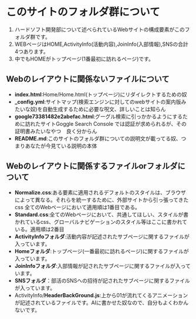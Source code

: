 # このサイトのフォルダ群について
1. ハードソフト開発部について述べられているWebサイトの構成要素がこのフォルダ群です。
1. WEBページはHOME,ActivityInfo(活動内容),JoinInfo(入部情報),SNSの合計4つあります。
1. 中でもHOMEがトップページ(1番最初に訪れるページ)です。
## Webのレイアウトに関係ないファイルについて
* **index.html**:Home/Home.html(トップページ)にリダイレクトするための奴
* **_config.yml**:サイトマップ(検索エンジンに対してのwebサイトの案内版みたいな奴)を自動生成するために必要な呪文、詳しいことは知らん
* **google73381482e2abefac.html**:グーグル検索に引っかかるようにするために訪れたサイトGoggle Search Console では認証が求められるが、その証明書みたいなやつ　良く分からん
* **README.md**:このサイトのフォルダ群についての説明文が載ってる奴、つまりあなたが今見ている説明の本体
## Webのレイアウトに関係するファイルorフォルダについて
* **Normalize.css**:ある要素に適用されるデフォルトのスタイルは、ブラウザによって異なる。それらを統一するために、外部サイトから引っ張ってきたcss 全てのWebページにおいて適用順は1番目である。
* **Standard.css**:全てのWebページにおいて、共通してほしい、スタイルが書かれているcss、グローバルナビゲーションのスタイル等はここに書かれている。適用順は2番目
* **ActivityInfoフォルダ**:活動内容が記述されたサブページに関するファイルが入っています。
* **Homeフォルダ**:トップページ(一番最初に訪れるページ)に関するファイルが入っています。
* **JoinInfoフォルダ**:入部情報が記されたサブページに関するファイルが入っています。
* **SNSフォルダ**：部活のSNSへの招待が記されたサブページに関するファイルが入っています。
* ActivityInfo/**HeaderBackGround.js**:上から01が流れてくるアニメーションが記述されているファイルです。AIに書かせた奴なので、自分もよくわかんないです。
